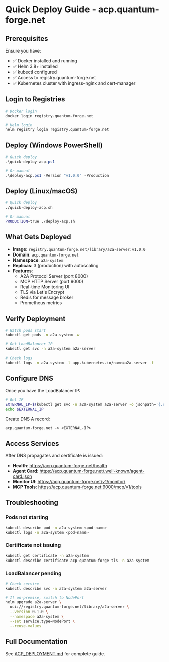 # Quick Deploy Guide - acp.quantum-forge.net

## Prerequisites

Ensure you have:
- ✅ Docker installed and running
- ✅ Helm 3.8+ installed
- ✅ kubectl configured
- ✅ Access to registry.quantum-forge.net
- ✅ Kubernetes cluster with ingress-nginx and cert-manager

## Login to Registries

```bash
# Docker login
docker login registry.quantum-forge.net

# Helm login
helm registry login registry.quantum-forge.net
```

## Deploy (Windows PowerShell)

```powershell
# Quick deploy
.\quick-deploy-acp.ps1

# Or manual
.\deploy-acp.ps1 -Version "v1.0.0" -Production
```

## Deploy (Linux/macOS)

```bash
# Quick deploy
./quick-deploy-acp.sh

# Or manual
PRODUCTION=true ./deploy-acp.sh
```

## What Gets Deployed

- **Image**: `registry.quantum-forge.net/library/a2a-server:v1.0.0`
- **Domain**: `acp.quantum-forge.net`
- **Namespace**: `a2a-system`
- **Replicas**: 3 (production) with autoscaling
- **Features**:
  - A2A Protocol Server (port 8000)
  - MCP HTTP Server (port 9000)
  - Real-time Monitoring UI
  - TLS via Let's Encrypt
  - Redis for message broker
  - Prometheus metrics

## Verify Deployment

```bash
# Watch pods start
kubectl get pods -n a2a-system -w

# Get LoadBalancer IP
kubectl get svc -n a2a-system a2a-server

# Check logs
kubectl logs -n a2a-system -l app.kubernetes.io/name=a2a-server -f
```

## Configure DNS

Once you have the LoadBalancer IP:

```bash
# Get IP
EXTERNAL_IP=$(kubectl get svc -n a2a-system a2a-server -o jsonpath='{.status.loadBalancer.ingress[0].ip}')
echo $EXTERNAL_IP
```

Create DNS A record:
```
acp.quantum-forge.net -> <EXTERNAL-IP>
```

## Access Services

After DNS propagates and certificate is issued:

- **Health**: https://acp.quantum-forge.net/health
- **Agent Card**: https://acp.quantum-forge.net/.well-known/agent-card.json
- **Monitor UI**: https://acp.quantum-forge.net/v1/monitor/
- **MCP Tools**: https://acp.quantum-forge.net:9000/mcp/v1/tools

## Troubleshooting

### Pods not starting
```bash
kubectl describe pod -n a2a-system <pod-name>
kubectl logs -n a2a-system <pod-name>
```

### Certificate not issuing
```bash
kubectl get certificate -n a2a-system
kubectl describe certificate acp-quantum-forge-tls -n a2a-system
```

### LoadBalancer pending
```bash
# Check service
kubectl describe svc -n a2a-system a2a-server

# If on-premise, switch to NodePort
helm upgrade a2a-server \
  oci://registry.quantum-forge.net/library/a2a-server \
  --version 0.1.0 \
  --namespace a2a-system \
  --set service.type=NodePort \
  --reuse-values
```

## Full Documentation

See [ACP_DEPLOYMENT.md](ACP_DEPLOYMENT.md) for complete guide.
